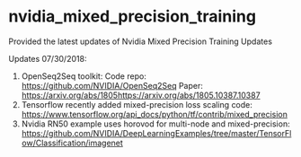 # nvidia_mixed_precision_training
Provided the latest updates of Nvidia Mixed Precision Training Updates

Updates 07/30/2018:
1. OpenSeq2Seq toolkit: 
  Code repo: https://github.com/NVIDIA/OpenSeq2Seq
  Paper: https://arxiv.org/abs/1805https://arxiv.org/abs/1805.10387.10387
2. Tensorflow recently added mixed-precision loss scaling code: 
  https://www.tensorflow.org/api_docs/python/tf/contrib/mixed_precision
3. Nvidia RN50 example uses horovod for multi-node and mixed-precision: 
  https://github.com/NVIDIA/DeepLearningExamples/tree/master/TensorFlow/Classification/imagenet
